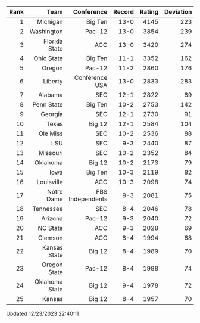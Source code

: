 | Rank  | Team                 | Conference           | Record   | Rating | Deviation |
| ---:  | ---:                 | ---:                 | ---:     | ---:   | ---:      |
| 1     | Michigan             | Big Ten              | 13-0     | 4145   | 223       |
| 2     | Washington           | Pac-12               | 13-0     | 3854   | 239       |
| 3     | Florida State        | ACC                  | 13-0     | 3420   | 274       |
| 4     | Ohio State           | Big Ten              | 11-1     | 3352   | 162       |
| 5     | Oregon               | Pac-12               | 11-2     | 2860   | 176       |
| 6     | Liberty              | Conference USA       | 13-0     | 2833   | 283       |
| 7     | Alabama              | SEC                  | 12-1     | 2822   | 89        |
| 8     | Penn State           | Big Ten              | 10-2     | 2753   | 142       |
| 9     | Georgia              | SEC                  | 12-1     | 2730   | 91        |
| 10    | Texas                | Big 12               | 12-1     | 2584   | 104       |
| 11    | Ole Miss             | SEC                  | 10-2     | 2536   | 88        |
| 12    | LSU                  | SEC                  | 9-3      | 2440   | 87        |
| 13    | Missouri             | SEC                  | 10-2     | 2352   | 84        |
| 14    | Oklahoma             | Big 12               | 10-2     | 2173   | 79        |
| 15    | Iowa                 | Big Ten              | 10-3     | 2119   | 82        |
| 16    | Louisville           | ACC                  | 10-3     | 2098   | 74        |
| 17    | Notre Dame           | FBS Independents     | 9-3      | 2081   | 75        |
| 18    | Tennessee            | SEC                  | 8-4      | 2046   | 78        |
| 19    | Arizona              | Pac-12               | 9-3      | 2040   | 72        |
| 20    | NC State             | ACC                  | 9-3      | 2028   | 69        |
| 21    | Clemson              | ACC                  | 8-4      | 1994   | 68        |
| 22    | Kansas State         | Big 12               | 8-4      | 1989   | 70        |
| 23    | Oregon State         | Pac-12               | 8-4      | 1988   | 74        |
| 24    | Oklahoma State       | Big 12               | 9-4      | 1978   | 72        |
| 25    | Kansas               | Big 12               | 8-4      | 1957   | 70        |

Updated 12/23/2023 22:40:11
